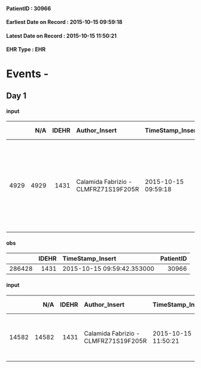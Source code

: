 
#### PatientID : 30966
#### Earliest Date on Record : 2015-10-15 09:59:18
#### Latest Date on Record : 2015-10-15 11:50:21
#### EHR Type : EHR

# Events - 

## Day 1

#### input
|      |    N/A |   IDEHR | Author_Insert                        | TimeStamp_Insert    | EHRType   |   PatientID |   IDDigitalSignDocument | persone_vicine   |   Unnamed: 0_y |   IDANAMNESI_MED |   Non_Rilevabile_y | Note_Non_Rilevabile_y   | diagnosis                                                                                               |
|-----:|-------:|--------:|:-------------------------------------|:--------------------|:----------|------------:|------------------------:|:-----------------|---------------:|-----------------:|-------------------:|:------------------------|:--------------------------------------------------------------------------------------------------------|
| 4929 |   4929 |    1431 | Calamida Fabrizio - CLMFRZ71S19F205R | 2015-10-15 09:59:18 | EHR       |       30966 |                  160089 | N/A              |           1956 |             2871 |                  0 | NR                      | patients seen only once at home by our assistance, then taken to PS by family members. It comes agonal. |

#### obs
|        |   IDEHR | TimeStamp_Insert           |   PatientID |
|-------:|--------:|:---------------------------|------------:|
| 286428 |    1431 | 2015-10-15 09:59:42.353000 |       30966 |

#### input
|       |    N/A |   IDEHR | Author_Insert                        | TimeStamp_Insert    |   IDAccess | EHRType   |   PatientID |   IDDigitalSignDocument | persone_vicine   |   Unnamed: 0_y.1 |   IDDIAGNOSI_ICD |   Non_Rilevabile_y.1 | Note_Non_Rilevabile_y.1   | I_ICD                                         | II_ICD                                                                               | III_ICD                                         | IV_ICD                                        | V_ICD                                                          | I_Anno   |
|------:|-------:|--------:|:-------------------------------------|:--------------------|-----------:|:----------|------------:|------------------------:|:-----------------|-----------------:|-----------------:|---------------------:|:--------------------------|:----------------------------------------------|:-------------------------------------------------------------------------------------|:------------------------------------------------|:----------------------------------------------|:---------------------------------------------------------------|:---------|
| 14582 |  14582 |    1431 | Calamida Fabrizio - CLMFRZ71S19F205R | 2015-10-15 11:50:21 |      12179 | EHR       |       30966 |                  160292 | N/A              |              143 |              143 |                    0 | NR                        | 1891 - Tumori maligni della pelvi renale#2124 | 1962 - Tumori maligni secondari e non specificati dei linfonodi intraaddominali#2142 | 6000 - Ipertrofia (benigna) della prostata#2364 | V667 - Trattamento per cure palliative#2402=0 | V604 - Mancanza di un familiare capace di prestare cure#2383=0 | 2014#54  |


